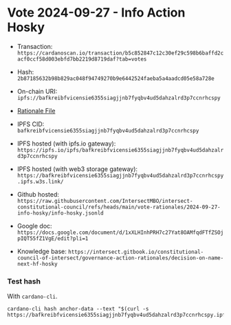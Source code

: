 
# Vote 2024-09-27 - Info Action Hosky

- Transaction: `https://cardanoscan.io/transaction/b5c852847c12c30ef29c598b6baffd2cacf0ccf58d003ebfd7bb2219d8719daf?tab=votes`

- Hash: `2b87185632b98b829ac048f94749270b9e6442524faeba5a4aadcd05e58a728e`
- On-chain URI: `ipfs://bafkreibfvicensie6355siagjjnb7fyqbv4ud5dahzalrd3p7ccnrhcspy`

- [Rationale File](./info-hosky.jsonld)
- IPFS CID: `bafkreibfvicensie6355siagjjnb7fyqbv4ud5dahzalrd3p7ccnrhcspy`
- IPFS hosted (with ipfs.io gateway): `https://ipfs.io/ipfs/bafkreibfvicensie6355siagjjnb7fyqbv4ud5dahzalrd3p7ccnrhcspy`
- IPFS hosted (with web3 storage gateway): `https://bafkreibfvicensie6355siagjjnb7fyqbv4ud5dahzalrd3p7ccnrhcspy.ipfs.w3s.link/`

- Github hosted: `https://raw.githubusercontent.com/IntersectMBO/intersect-constitutional-council/refs/heads/main/vote-rationales/2024-09-27-info-hosky/info-hosky.jsonld`
- Google doc: `https://docs.google.com/document/d/1xXLHInhPRH7c27Yat8OAMfqdFTfZSOjpIQT55fZ1VgE/edit?pli=1`
- Knowledge base: `https://intersect.gitbook.io/constitutional-council-of-intersect/governance-action-rationales/decision-on-name-next-hf-hosky`

### Test hash

With `cardano-cli`.

```shell
cardano-cli hash anchor-data --text "$(curl -s https://bafkreibfvicensie6355siagjjnb7fyqbv4ud5dahzalrd3p7ccnrhcspy.ipfs.w3s.link/)"
```
